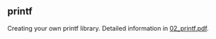 ## printf

Creating your own printf library.
Detailed information in [02_printf.pdf](https://github.com/lelle-asem/02_printf/blob/master/02_printf.pdf).  
